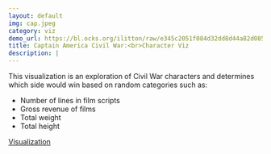 ```yaml
---
layout: default
img: cap.jpeg
category: viz
demo_url: https://bl.ocks.org/ilitton/raw/e345c2051f084d32dd8d44a82d0850fa/
title: Captain America Civil War:<br>Character Viz
description: |
---
```

This visualization is an exploration of Civil War characters and determines which side would win based on random categories such as:

  * Number of lines in film scripts
  * Gross revenue of films
  * Total weight
  * Total height

[Visualization](https://bl.ocks.org/ilitton/raw/e345c2051f084d32dd8d44a82d0850fa/)